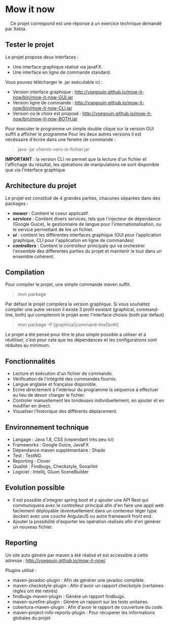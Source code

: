 # Mow it now
&nbsp;&nbsp;&nbsp;&nbsp;Ce projet correspond est une réponse à un exercice technique demandé par Xebia.

## Tester le projet

Le projet propose deux interfaces :
 - Une interface graphique réalisé via javaFX.
 - Une interface en ligne de commande standard.
    
   
Vous pouvez télécharger le .jar exécutable ici :
 - Version interface graphique : http://vsegouin.github.io/mow-it-now/bin/mow-it-now-GUI.jar
 - Version ligne de commande : http://vsegouin.github.io/mow-it-now/bin/mow-it-now-CLI.jar
 - Version où le choix est proposé : http://vsegouin.github.io/mow-it-now/bin/mow-it-now-BOTH.jar

Pour éxecuter le programme un simple double clique sur la version GUI suffit a afficher le programme
Pour les deux autres versions il est nécéssaire d'écrire dans une fenetre de commande :
> java -jar chemin-vers-le-fichier.jar

**IMPORTANT** : la version CLI ne permet que la lecture d'un fichier et l'affichage du résultat, les opérations de manipulations ne sont disponible que via l'interface graphique

## Architecture du projet

Le projet est constitué de 4 grandes parties, chacunes séparées dans des packages :

- **_mower_**       : Contient le coeur applicatif.
- **_services_**    : Contient divers services, tels que l'injecteur de dépendance (Google Guice), le gestionnaire de langue pour l'internationalisation, ou le service permettant de lire un fichier.
- **_ui_**          : contient les différentes interfaces graphique (GUI pour l'application graphique, CLI pour l'application en ligne de commandes)
- **_controllers_** : Contient le controlleur principale qui va orchestrer l'ensemble des differentes parties du projet et maintenir le tout dans un ensemble cohérent.

## Compilation
Pour compiler le projet, une simple commande maven suffit.
>mvn package

Par défaut le projet compilera la version graphique. Si vous souhaitez compiler une autre version il existe 3 profil existant (graphical, command-line, both) qui compileront le projet avec l'interface choisis (both par defaut)

>mvn package -P [graphical|command-line|both]

Le projet a été pensé pour être le plus simple possible a utiliser et à réutiliser, c'est pour cela que les dépendances et les configurations sont réduites au minimum.

## Fonctionnalités 
  
  - Lecture et éxécution d'un fichier de commande.
  - Vérification de l'intégrité des commandes fournis.
  - Langue anglaise et française disponible.
  - Ecrire directement à l'intérieur du programme la séquence à effectuer au lieu de devoir charger le fichier.
  - Controler manuellement les tondeuses individuellement, en ajouter et en modifier en direct.
  - Visualiser l'historique des différents déplacement.
  
## Environnement technique
   
   - Langage : Java 1.8, CSS (cependant très peu ici)
   - Frameworks : Google Guice, JavaFX
   - Dépendance maven supplémentaire : Shade
   - Test : TestNG
   - Reporting : Clover
   - Qualité : Findbugs, Checkstyle, Sonarlint
   - Logiciel : Intellij, Gluon SceneBuilder
  
## Evolution possible
- Il est possible d'integrer spring boot et y ajouter une API Rest qui communiquera avec le controlleur principal afin d'en faire une appli web facilement déployable (éventuellement dans un conteneur léger type docker) avec une couche AngularJS ou autre framework front end.
- Ajouter la possibilité d'exporter les opération réalisés afin d'en générer un nouveau fichier.

## Reporting


Un site auto généré par maven a été réalisé et est accessible à cette adresse : http://vsegouin.github.io/mow-it-now/

Plugins utilisé : 
- maven-javadoc-plugin : Afin de générer une javadoc complète.
- maven-checkstyle-plugin : Afin d'avoir un rapport checkstyle (certaines règles ont été retirés)
- findbugs-maven-plugin : Génére un rapport findbugs.
- maven-surefire-plugin : Génére un rapport sur les tests unitaires.
- cobertura-maven-plugin : Afin d'avoir le rapport de couverture du code.
- maven-project-info-reports-plugin : Pour récuperer les informations globales du projet

